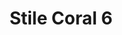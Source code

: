 ---
title: Stile Coral 6
date: 
draft: false

# descripcion
description : Aros simil coral. Confeccionados en resinas y plata 925.

materials: Plata 925

color: 

dimensions: Largo aro 4.5 cm

code: 06-18-1020

type: "Conjuntos"

categories: []

price: $3.010,00

price_eftvo: $2.555,00

# Images
# first image will be shown in the product page
images:
  # - image: "images/path_to_image"
  # La ubicacion de las imagenes es imagenes/Conjuntos/Conjuntos.Aros y Dije/06-18-1020-stile-coral-6
  - image: "./images/conjuntos/aros_y_dije/06-18-1020-stile-coral-6.jpg"
---